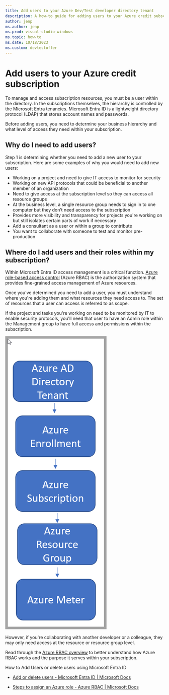```yaml
---
title: Add users to your Azure Dev/Test developer directory tenant
description: A how-to guide for adding users to your Azure credit subscription and managing their access with role-based controls.
author: jenp
ms.author: jenp
ms.prod: visual-studio-windows
ms.topic: how-to 
ms.date: 10/18/2023
ms.custom: devtestoffer
---
```


# Add users to your Azure credit subscription  

To manage and access subscription resources, you must be a user within the directory. In the subscriptions themselves, the hierarchy is controlled by the Microsoft Entra tenancies. Microsoft Entra ID is a lightweight directory protocol (LDAP) that stores account names and passwords.  

Before adding users, you need to determine your business hierarchy and what level of access they need within your subscription.  

## Why do I need to add users?

Step 1 is determining whether you need to add a new user to your subscription. Here are some examples of why you would need to add new users:  

- Working on a project and need to give IT access to monitor for security  
- Working on new API protocols that could be beneficial to another member of an organization  
- Need to give access at the subscription level so they can access all resource groups  
- At the business level, a single resource group needs to sign in to one computer but they don’t need access to the subscription  
- Provides more visibility and transparency for projects you're working on but still isolates certain parts of work if necessary  
- Add a consultant as a user or within a group to contribute  
- You want to collaborate with someone to test and monitor pre-production  

## Where do I add users and their roles within my subscription?

Within Microsoft Entra ID access management is a critical function. [Azure role-based access control](../../role-based-access-control/overview.md) \(Azure RBAC\) is the authorization system that provides fine-grained access management of Azure resources.  

Once you’ve determined you need to add a user, you must understand where you're adding them and what resources they need access to. The set of resources that a user can access is referred to as scope.  

If the project and tasks you're working on need to be monitored by IT to enable security protocols, you'll need that user to have an Admin role within the Management group to have full access and permissions within the subscription.  

![A screenshot of the access levels in Azure.](media/how-to-add-users-directory/access-management.png "Managing roles with management groups in Azure.")

However, if you're collaborating with another developer or a colleague, they may only need access at the resource or resource group level.  

Read through the [Azure RBAC overview](../../role-based-access-control/overview.md) to better understand how Azure RBAC works and the purpose it serves within your subscription.  

How to Add Users or delete users using Microsoft Entra ID  

- [Add or delete users - Microsoft Entra ID | Microsoft Docs](../../active-directory/fundamentals/add-users-azure-active-directory.md)  

- [Steps to assign an Azure role - Azure RBAC | Microsoft Docs](../../role-based-access-control/role-assignments-steps.md)  
